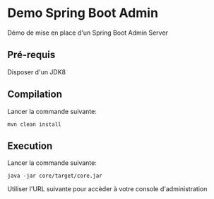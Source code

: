 # Demo Spring Boot Admin

Démo de mise en place d'un Spring Boot Admin Server

## Pré-requis

Disposer d'un JDK8

## Compilation

Lancer la commande suivante:

```
mvn clean install
```

## Execution

Lancer la commande suivante:

```
java -jar core/target/core.jar
```

Utiliser l'URL suivante pour accèder à votre console d'administration